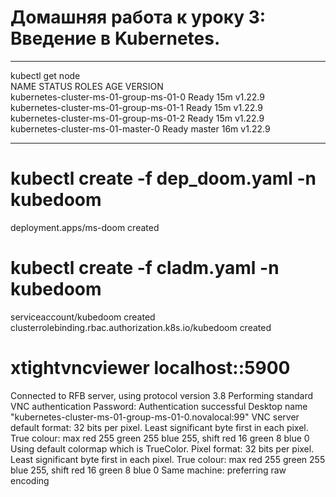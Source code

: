 # Домашняя работа к уроку 3: Введение в Kubernetes.

***
kubectl get node</br>
NAME                                     STATUS   ROLES    AGE   VERSION</br>
kubernetes-cluster-ms-01-group-ms-01-0   Ready    <none>   15m   v1.22.9</br>
kubernetes-cluster-ms-01-group-ms-01-1   Ready    <none>   15m   v1.22.9</br>
kubernetes-cluster-ms-01-group-ms-01-2   Ready    <none>   15m   v1.22.9</br>
kubernetes-cluster-ms-01-master-0        Ready    master   16m   v1.22.9</br>
***

# kubectl create -f dep_doom.yaml -n kubedoom
deployment.apps/ms-doom created

# kubectl create -f cladm.yaml -n kubedoom
serviceaccount/kubedoom created
clusterrolebinding.rbac.authorization.k8s.io/kubedoom created


# xtightvncviewer localhost::5900
Connected to RFB server, using protocol version 3.8
Performing standard VNC authentication
Password:
Authentication successful
Desktop name "kubernetes-cluster-ms-01-group-ms-01-0.novalocal:99"
VNC server default format:
  32 bits per pixel.
  Least significant byte first in each pixel.
  True colour: max red 255 green 255 blue 255, shift red 16 green 8 blue 0
Using default colormap which is TrueColor.  Pixel format:
  32 bits per pixel.
  Least significant byte first in each pixel.
  True colour: max red 255 green 255 blue 255, shift red 16 green 8 blue 0
Same machine: preferring raw encoding
